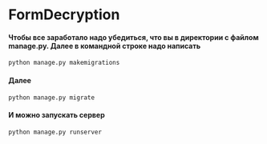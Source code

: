 # FormDecryption
#### Чтобы все заработало надо убедиться, что вы в директории с файлом manage.py. Далее в командной строке надо написать 
```python manage.py makemigrations```
#### Далее
```python manage.py migrate```
#### И можно запускать сервер
```python manage.py runserver```
